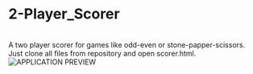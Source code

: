 # 2-Player_Scorer
<br>
A two player scorer for games like odd-even or stone-papper-scissors.
<br>
Just clone all files from repository and open scorer.html.
<br>
<img src="https://repository-images.githubusercontent.com/271060069/08699e80-aaba-11ea-9e08-ba55fd15a8c9" alt="APPLICATION PREVIEW" >
